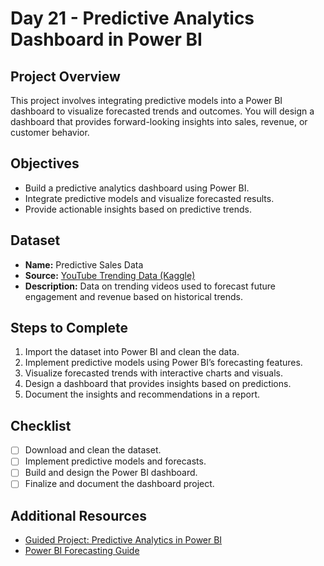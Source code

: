 # Day 21 - Predictive Analytics Dashboard in Power BI

## Project Overview
This project involves integrating predictive models into a Power BI dashboard to visualize forecasted trends and outcomes. You will design a dashboard that provides forward-looking insights into sales, revenue, or customer behavior.

## Objectives
- Build a predictive analytics dashboard using Power BI.
- Integrate predictive models and visualize forecasted results.
- Provide actionable insights based on predictive trends.

## Dataset
- **Name:** Predictive Sales Data
- **Source:** [YouTube Trending Data (Kaggle)](https://www.kaggle.com/datasets/datasnaek/youtube-new)
- **Description:** Data on trending videos used to forecast future engagement and revenue based on historical trends.

## Steps to Complete
1. Import the dataset into Power BI and clean the data.
2. Implement predictive models using Power BI’s forecasting features.
3. Visualize forecasted trends with interactive charts and visuals.
4. Design a dashboard that provides insights based on predictions.
5. Document the insights and recommendations in a report.

## Checklist
- [ ] Download and clean the dataset.
- [ ] Implement predictive models and forecasts.
- [ ] Build and design the Power BI dashboard.
- [ ] Finalize and document the dashboard project.

## Additional Resources
- [Guided Project: Predictive Analytics in Power BI](https://www.coursera.org/learn/predictive-analytics-powerbi)
- [Power BI Forecasting Guide](https://docs.microsoft.com/en-us/power-bi/visuals/power-bi-visualization-forecasting)
